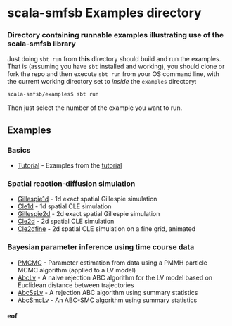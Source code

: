 # scala-smfsb Examples directory

### Directory containing runnable examples illustrating use of the scala-smfsb library

Just doing `sbt run` from **this** directory should build and run the examples. That is (assuming you have `sbt` installed and working), you should clone or fork the repo and then execute `sbt run` from your OS command line, with the current working directory set to *inside* the `examples` directory:
```bash
scala-smfsb/examples$ sbt run
```
Then just select the number of the example you want to run.

## Examples

### Basics

* [Tutorial](src/main/scala/Tutorial.scala) - Examples from the [tutorial](../docs/Tutorial.md)

### Spatial reaction-diffusion simulation

* [Gillespie1d](src/main/scala/Gillespie1d.scala) - 1d exact spatial Gillespie simulation
* [Cle1d](src/main/scala/Cle1d.scala) - 1d spatial CLE simulation
* [Gillespie2d](src/main/scala/Gillespie2d.scala) - 2d exact spatial Gillespie simulation
* [Cle2d](src/main/scala/Cle2d.scala) - 2d spatial CLE simulation
* [Cle2dfine](src/main/scala/Cle2dfine.scala) - 2d spatial CLE simulation on a fine grid, animated

### Bayesian parameter inference using time course data

* [PMCMC](src/main/scala/PMCMC.scala) - Parameter estimation from data using a PMMH particle MCMC algorithm (applied to a LV model)
* [AbcLv](src/main/scala/AbcLv.scala) - A naive rejection ABC algorithm for the LV model based on Euclidean distance between trajectories
* [AbcSsLv](src/main/scala/AbcSsLv.scala) - A rejection ABC algorithm using summary statistics
* [AbcSmcLv](src/main/scala/AbcSmcLv.scala) - An ABC-SMC algorithm using summary statistics



#### eof

